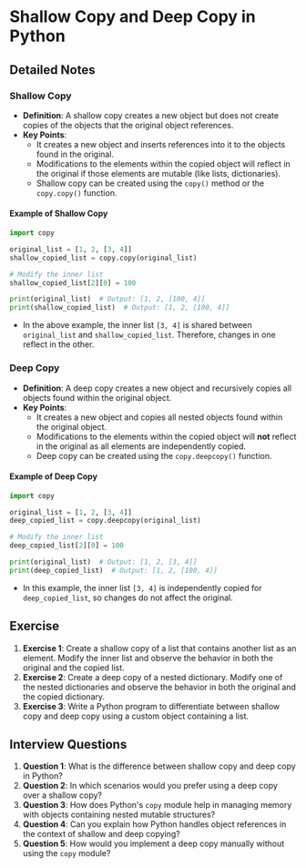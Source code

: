 
# Shallow Copy and Deep Copy in Python

## Detailed Notes

### Shallow Copy
- **Definition**: A shallow copy creates a new object but does not create copies of the objects that the original object references.
- **Key Points**:
  - It creates a new object and inserts references into it to the objects found in the original.
  - Modifications to the elements within the copied object will reflect in the original if those elements are mutable (like lists, dictionaries).
  - Shallow copy can be created using the `copy()` method or the `copy.copy()` function.

#### Example of Shallow Copy
```python
import copy

original_list = [1, 2, [3, 4]]
shallow_copied_list = copy.copy(original_list)

# Modify the inner list
shallow_copied_list[2][0] = 100

print(original_list)  # Output: [1, 2, [100, 4]]
print(shallow_copied_list)  # Output: [1, 2, [100, 4]]
```
- In the above example, the inner list `[3, 4]` is shared between `original_list` and `shallow_copied_list`. Therefore, changes in one reflect in the other.

### Deep Copy
- **Definition**: A deep copy creates a new object and recursively copies all objects found within the original object.
- **Key Points**:
  - It creates a new object and copies all nested objects found within the original object.
  - Modifications to the elements within the copied object will **not** reflect in the original as all elements are independently copied.
  - Deep copy can be created using the `copy.deepcopy()` function.

#### Example of Deep Copy
```python
import copy

original_list = [1, 2, [3, 4]]
deep_copied_list = copy.deepcopy(original_list)

# Modify the inner list
deep_copied_list[2][0] = 100

print(original_list)  # Output: [1, 2, [3, 4]]
print(deep_copied_list)  # Output: [1, 2, [100, 4]]
```
- In this example, the inner list `[3, 4]` is independently copied for `deep_copied_list`, so changes do not affect the original.

## Exercise

1. **Exercise 1**: Create a shallow copy of a list that contains another list as an element. Modify the inner list and observe the behavior in both the original and the copied list.
2. **Exercise 2**: Create a deep copy of a nested dictionary. Modify one of the nested dictionaries and observe the behavior in both the original and the copied dictionary.
3. **Exercise 3**: Write a Python program to differentiate between shallow copy and deep copy using a custom object containing a list.

## Interview Questions

1. **Question 1**: What is the difference between shallow copy and deep copy in Python?
2. **Question 2**: In which scenarios would you prefer using a deep copy over a shallow copy?
3. **Question 3**: How does Python's `copy` module help in managing memory with objects containing nested mutable structures?
4. **Question 4**: Can you explain how Python handles object references in the context of shallow and deep copying?
5. **Question 5**: How would you implement a deep copy manually without using the `copy` module?

